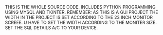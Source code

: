 THIS IS THE WHOLE SOURCE CODE. INCLUDES PYTHON PROGRAMMING USING MYSQL AND TKINTER.
REMEMBER: AS THIS IS A GUI PROJECT THE WIDTH IN THE PROJECT IS SET ACCORDING TO THE 23 INCH MONITOR SCREEE. U HAVE TO SET THE WIDTH ACCORDING TO THE MONITER SIZE.
SET THE SQL DETAILS A/C TO YOUR DEVICE.
